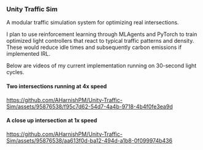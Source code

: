 ### Unity Traffic Sim

A modular traffic simulation system for optimizing real intersections.

I plan to use reinforcement learning through MLAgents and PyTorch to train optimized light controllers that
react to typical traffic patterns and density. These would reduce idle times and subsequently carbon emissions
if implemented IRL.

Below are videos of my current implementation running on 30-second light cycles. 

#### Two intersections running at 4x speed
https://github.com/AHarnishPM/Unity-Traffic-Sim/assets/95876538/f95c7d62-54d7-4a4b-9718-4b4f0fe3ea9d

#### A close up intersection at 1x speed
https://github.com/AHarnishPM/Unity-Traffic-Sim/assets/95876538/aa613f0d-ba12-494d-a1b8-0f099974b436




